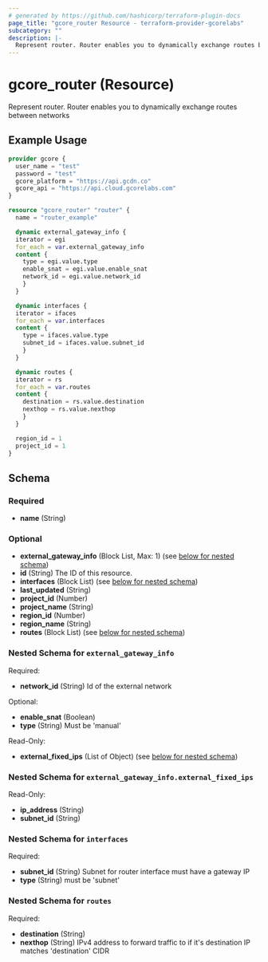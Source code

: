 ```yaml
---
# generated by https://github.com/hashicorp/terraform-plugin-docs
page_title: "gcore_router Resource - terraform-provider-gcorelabs"
subcategory: ""
description: |-
  Represent router. Router enables you to dynamically exchange routes between networks
---
```


# gcore_router (Resource)

Represent router. Router enables you to dynamically exchange routes between networks

## Example Usage

```terraform
provider gcore {
  user_name = "test"
  password = "test"
  gcore_platform = "https://api.gcdn.co"
  gcore_api = "https://api.cloud.gcorelabs.com"
}

resource "gcore_router" "router" {
  name = "router_example"

  dynamic external_gateway_info {
  iterator = egi
  for_each = var.external_gateway_info
  content {
    type = egi.value.type
    enable_snat = egi.value.enable_snat
    network_id = egi.value.network_id
    }
  }

  dynamic interfaces {
  iterator = ifaces
  for_each = var.interfaces
  content {
    type = ifaces.value.type
    subnet_id = ifaces.value.subnet_id
    }
  }

  dynamic routes {
  iterator = rs
  for_each = var.routes
  content {
    destination = rs.value.destination
    nexthop = rs.value.nexthop
    }
  }

  region_id = 1
  project_id = 1
}
```

<!-- schema generated by tfplugindocs -->
## Schema

### Required

- **name** (String)

### Optional

- **external_gateway_info** (Block List, Max: 1) (see [below for nested schema](#nestedblock--external_gateway_info))
- **id** (String) The ID of this resource.
- **interfaces** (Block List) (see [below for nested schema](#nestedblock--interfaces))
- **last_updated** (String)
- **project_id** (Number)
- **project_name** (String)
- **region_id** (Number)
- **region_name** (String)
- **routes** (Block List) (see [below for nested schema](#nestedblock--routes))

<a id="nestedblock--external_gateway_info"></a>
### Nested Schema for `external_gateway_info`

Required:

- **network_id** (String) Id of the external network

Optional:

- **enable_snat** (Boolean)
- **type** (String) Must be 'manual'

Read-Only:

- **external_fixed_ips** (List of Object) (see [below for nested schema](#nestedatt--external_gateway_info--external_fixed_ips))

<a id="nestedatt--external_gateway_info--external_fixed_ips"></a>
### Nested Schema for `external_gateway_info.external_fixed_ips`

Read-Only:

- **ip_address** (String)
- **subnet_id** (String)



<a id="nestedblock--interfaces"></a>
### Nested Schema for `interfaces`

Required:

- **subnet_id** (String) Subnet for router interface must have a gateway IP
- **type** (String) must be 'subnet'


<a id="nestedblock--routes"></a>
### Nested Schema for `routes`

Required:

- **destination** (String)
- **nexthop** (String) IPv4 address to forward traffic to if it's destination IP matches 'destination' CIDR


